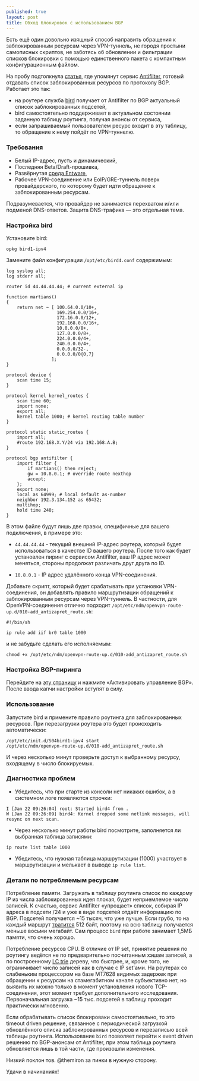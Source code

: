 ```yaml
---
published: true
layout: post
title: Обход блокировок с использованием BGP
---
```

Есть ещё один довольно изящный способ направить обращения к заблокированным ресурсам через VPN-туннель, не городя простыни самописных скриптов, не заботясь об обновлении и фильтрации списков блокировки с помощью единственного пакета с компактным конфигурационным файлом. 

На пробу подтолкнула [статья](https://habr.com/ru/post/413049/), где упомянут сервис [Antifilter](https://antifilter.download/#about_page), готовый отдавать список заблокированных ресурсов по протоколу BGP. Работает это так:

* на роутере служба [bird](https://bird.network.cz/) получает от Antifilter по BGP актуальный список заблокированных подсетей, 
* bird самостоятельно поддерживает в актуальном состоянии заданную таблицу роутинга, получая анонсы от сервиса,
* если запрашиваемый пользователем ресурс входит в эту таблицу, то обращение к нему пойдёт по VPN-туннелю.


### Требования

* Белый IP-адрес, пусть и динамический,
* Последняя Beta/Draft-прошивка,
* Развёрнутая [среда Entware](https://forum.keenetic.net/topic/4299-entware/),
* Рабочее VPN-соединение или EoIP/GRE-туннель поверх провайдерского, по которому будет идти обращение к заблокированным ресурсам. 

Подразумевается, что провайдер не занимается перехватом и/или подменой DNS-ответов. Защита DNS-трафика — это отдельная тема.

### Настройка bird

Установите bird:
```
opkg bird1-ipv4
```
Замените файл конфигурации `/opt/etc/bird4.conf` содержимым:
```
log syslog all;
log stderr all;

router id 44.44.44.44; # current external ip

function martians()
{
    return net ~ [ 100.64.0.0/10+,
                   169.254.0.0/16+,
                   172.16.0.0/12+,
                   192.168.0.0/16+,
                   10.0.0.0/8+,
                   127.0.0.0/8+,
                   224.0.0.0/4+,
                   240.0.0.0/4+,
                   0.0.0.0/32-,
                   0.0.0.0/0{0,7}
                 ];
}

protocol device {
    scan time 15;
}

protocol kernel kernel_routes {
    scan time 60;
    import none;
    export all;
    kernel table 1000; # kernel routing table number
}

protocol static static_routes {
    import all;
    #route 192.168.X.Y/24 via 192.168.A.B;
}

protocol bgp antifilter {
    import filter {
        if martians() then reject;
        gw = 10.8.0.1; # override route nexthop
        accept;
    };
    export none;
    local as 64999; # local default as-number
    neighbor 192.3.134.152 as 65432;
    multihop;
    hold time 240;
}
```
В этом файле будут лишь две правки, специфичные для вашего подключения, в примере это:

* `44.44.44.44` - текущий внешний IP-адрес роутера, который будет использоваться в качестве ID вашего роутера. После того как будет установлен пиринг с сервисом Antifilter, ваш IP адрес может меняться, стороны продолжат различать друг друга по ID.

* `10.8.0.1` - IP адрес удалённого конца VPN-соединения.

Добавьте скрипт, который будет срабатывать при установки VPN-соединения, он добавлять правило маршрутизации обращений к заблокированным ресурсам через VPN-туннель. В частности, для OpenVPN-соединения отлично подходит  `/opt/etc/ndm/openvpn-route-up.d/010-add_antizapret_route.sh`:

```
#!/bin/sh

ip rule add iif br0 table 1000

```
и не забудьте сделать его исполняемым:
```
chmod +x /opt/etc/ndm/openvpn-route-up.d/010-add_antizapret_route.sh
```

### Настройка BGP-пиринга

Перейдите на [эту страницу](https://antifilter.download/#about_page) и нажмите «Активировать управление BGP». После ввода капчи настройки вступят в силу.

### Использование 

Запустите bird и примените правило роутинга для заблокированных ресурсов. При перезагрузки роутера это будет происходить автоматически:

```
/opt/etc/init.d/S04bird1-ipv4 start
/opt/etc/ndm/openvpn-route-up.d/010-add_antizapret_route.sh
```

И через несколько минут проверьте доступ к выбранному ресурсу, входящему в число блокируемых.

### Диагностика проблем

* Убедитесь, что при старте из консоли нет никаких ошибок, а в системном логе появляются строчки:

```
I [Jan 22 09:26:04] root: Started bird4 from .
W [Jan 22 09:26:09] bird4: Kernel dropped some netlink messages, will resync on next scan.
```

* Через несколько минут работы bird посмотрите, заполняется ли выбранная таблица записями:

```
ip route list table 1000
```

* Убедитесь, что нужная таблица маршрутизации (1000) участвует в маршрутизации и мелькает в выводе `ip rule list`.

### Детали по потребляемым ресурсам

Потребление памяти. Загружать в таблицу роутинга список по каждому IP из числа заблокированных идея плохая, будет неприемлемое число записей. К счастью, сервис Antifilter «упрощает» список, собирая IP адреса в подсети /24 и уже в виде подсетей отдаёт информацию по BGP. Подсетей получается ~15 тысяч, что уже лучше. Если грубо, то на каждый маршрут [тратится](https://www.cisco.com/c/en/us/support/docs/ip/border-gateway-protocol-bgp/12512-41.html) 512 байт, поэтому на всю таблицу получается меньше восьми мегабайт. Сам процесс `bird` при работе занимает 1,5МБ памяти, что очень хорошо. 

Потребление ресурсов CPU. В отличие от IP set, принятие решения по роутингу ведётся не по предварительно посчитанным хэшам записей, а по построенному [LC trie](https://raminaji.wordpress.com/lc-trie/) дереву, что быстрее, и, кроме того, не ограничивает число записей как в случае с IP set'ами. На роутерах со слабеньким процессором на базе MT7628 видимых задержек при обращении к ресурсам на стамегабитном канале субъективно нет, но выявить их можно только в момент установления нового TCP-соединения, этот момент требует дополнительного исследования. Первоначальная загрузка ~15 тыс. подсетей в таблицу проходит практически мгновенно.

Если обрабатывать список блокироваки самостоятиельно, то это timeout driven решение, связанное с периодической загрузкой обновлённого списка заблокированных ресурсов и перезаписью всей таблицы роутинга. Использование `bird` позволяет перейти к event driven решению по BGP-анонсам от Antifilter, при этом таблица роутинга обновляется лишь в той части, где произошли изменения.

Низкий поклон тов. @themiron за пинки в нужную сторону.

Удачи в начинаниях!
